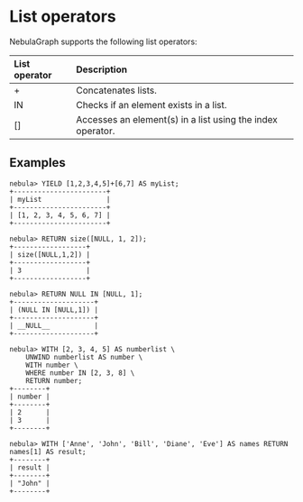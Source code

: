 # List operators

NebulaGraph supports the following list operators:

| List operator | Description                                                |
| :-----        | :------------------                                        |
| +             | Concatenates lists.                                        |
| IN            | Checks if an element exists in a list.                     |
| []            | Accesses an element(s) in a list using the index operator. |

## Examples

```ngql
nebula> YIELD [1,2,3,4,5]+[6,7] AS myList;
+-----------------------+
| myList                |
+-----------------------+
| [1, 2, 3, 4, 5, 6, 7] |
+-----------------------+

nebula> RETURN size([NULL, 1, 2]);
+------------------+
| size([NULL,1,2]) |
+------------------+
| 3                |
+------------------+

nebula> RETURN NULL IN [NULL, 1];
+--------------------+
| (NULL IN [NULL,1]) |
+--------------------+
| __NULL__           |
+--------------------+

nebula> WITH [2, 3, 4, 5] AS numberlist \
    UNWIND numberlist AS number \
    WITH number \
    WHERE number IN [2, 3, 8] \
    RETURN number;
+--------+
| number |
+--------+
| 2      |
| 3      |
+--------+

nebula> WITH ['Anne', 'John', 'Bill', 'Diane', 'Eve'] AS names RETURN names[1] AS result;
+--------+
| result |
+--------+
| "John" |
+--------+
```
